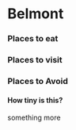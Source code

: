 # Belmont

### Places to eat

### Places to visit

### Places to Avoid

#### How tiny is this?

something more